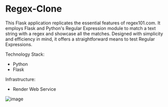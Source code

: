 # Regex-Clone

This Flask application replicates the essential features of regex101.com. It employs Flask and Python's Regular Expression module to match a text string with a regex and showcase all the matches. Designed with simplicity and efficiency in mind, it offers a straightforward means to test Regular Expressions.

Technology Stack:
* Python
* Flask

Infrastructure:
* Render Web Service

![image](https://github.com/MohneetKaur/Regex-Clone/assets/84201530/b1058519-2495-4c47-9693-d6161ae844e4)
